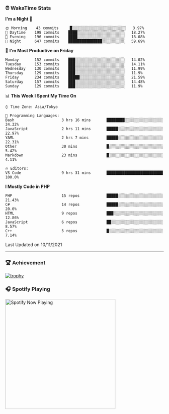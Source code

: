 ### ⏰ WakaTime Stats


<!--START_SECTION:waka-->
**I'm a Night 🦉** 

```text
🌞 Morning    43 commits     █░░░░░░░░░░░░░░░░░░░░░░░░   3.97% 
🌆 Daytime    198 commits    ████░░░░░░░░░░░░░░░░░░░░░   18.27% 
🌃 Evening    196 commits    ████░░░░░░░░░░░░░░░░░░░░░   18.08% 
🌙 Night      647 commits    ███████████████░░░░░░░░░░   59.69%

```
📅 **I'm Most Productive on Friday** 

```text
Monday       152 commits    ███░░░░░░░░░░░░░░░░░░░░░░   14.02% 
Tuesday      153 commits    ███░░░░░░░░░░░░░░░░░░░░░░   14.11% 
Wednesday    130 commits    ███░░░░░░░░░░░░░░░░░░░░░░   11.99% 
Thursday     129 commits    ███░░░░░░░░░░░░░░░░░░░░░░   11.9% 
Friday       234 commits    █████░░░░░░░░░░░░░░░░░░░░   21.59% 
Saturday     157 commits    ███░░░░░░░░░░░░░░░░░░░░░░   14.48% 
Sunday       129 commits    ███░░░░░░░░░░░░░░░░░░░░░░   11.9%

```


📊 **This Week I Spent My Time On** 

```text
⌚︎ Time Zone: Asia/Tokyo

💬 Programming Languages: 
Bash                     3 hrs 16 mins       ████████░░░░░░░░░░░░░░░░░   34.32% 
JavaScript               2 hrs 11 mins       █████░░░░░░░░░░░░░░░░░░░░   22.97% 
YAML                     2 hrs 7 mins        █████░░░░░░░░░░░░░░░░░░░░   22.31% 
Other                    30 mins             █░░░░░░░░░░░░░░░░░░░░░░░░   5.42% 
Markdown                 23 mins             █░░░░░░░░░░░░░░░░░░░░░░░░   4.11%

🔥 Editors: 
VS Code                  9 hrs 31 mins       █████████████████████████   100.0%

```

**I Mostly Code in PHP** 

```text
PHP                      15 repos            █████░░░░░░░░░░░░░░░░░░░░   21.43% 
C#                       14 repos            █████░░░░░░░░░░░░░░░░░░░░   20.0% 
HTML                     9 repos             ███░░░░░░░░░░░░░░░░░░░░░░   12.86% 
JavaScript               6 repos             ██░░░░░░░░░░░░░░░░░░░░░░░   8.57% 
C++                      5 repos             █░░░░░░░░░░░░░░░░░░░░░░░░   7.14%

```



 Last Updated on 10/11/2021
<!--END_SECTION:waka-->

---

### 🏆 Achievement

[![trophy](https://github-profile-trophy.vercel.app/?username=Slime-hatena&theme=flat&no-bg=true&no-frame=true&column=8)](https://github.com/ryo-ma/github-profile-trophy)

### 🎧 Spotify Playing

[<img src="https://spotify-now-playing-slime-hatena.vercel.app/api/spotify-playing" alt="Spotify Now Playing" width="350" />](https://open.spotify.com/user/slime_hatena)

<!--
**Slime-hatena/Slime-hatena** is a ✨ _special_ ✨ repository because its `README.md` (this file) appears on your GitHub profile.

Here are some ideas to get you started:

- 🔭 I’m currently working on ...
- 🌱 I’m currently learning ...
- 👯 I’m looking to collaborate on ...
- 🤔 I’m looking for help with ...
- 💬 Ask me about ...
- 📫 How to reach me: ...
- 😄 Pronouns: ...
- ⚡ Fun fact: ...
-->
